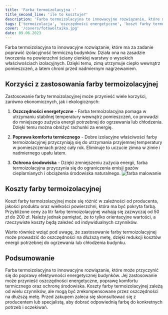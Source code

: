 ```yaml
---
title: 'Farba termoizolacyjna -'
title_second_line: 'ile to kosztuje?'
description: 'Farba termoizolacyjna to innowacyjne rozwiązanie, które może przyczynić się do poprawy efektywności energetycznej budynku. W tym artykule omówimy, czym jest farba termoizolacyjna i jakie są jej korzyści, a także przedstawimy przybliżone koszty jej zakupu i zastosowania.'
tags: ['termoizolacja', 'oszczędności energetyczne', 'koszt farby termoizolacyjnej']
cover: '/covers/fotowoltaika.jpg'
date: 09.06.2023
---
```


Farba termoizolacyjna to innowacyjne rozwiązanie, które ma za zadanie poprawić izolacyjność termiczną budynków. Działa ona na zasadzie tworzenia na powierzchni ściany cienkiej warstwy o wysokich właściwościach izolacyjnych. Dzięki temu, zimą utrzymuje ciepło wewnątrz pomieszczeń, a latem chroni przed nadmiernym nagrzewaniem.

## Korzyści z zastosowania farby termoizolacyjnej

Zastosowanie farby termoizolacyjnej może przynieść wiele korzyści, zarówno ekonomicznych, jak i ekologicznych:

1. **Oszczędności energetyczne** - Farba termoizolacyjna pomaga w utrzymaniu stabilnej temperatury wewnątrz pomieszczeń, co prowadzi do mniejszego zużycia energii potrzebnej do ogrzewania lub chłodzenia. Dzięki temu można obniżyć rachunki za energię.

2. **Poprawa komfortu termicznego** - Dobre izolacyjne właściwości farby termoizolacyjnej przyczyniają się do utrzymania przyjemnej temperatury w pomieszczeniach przez cały rok. Eliminuje to uczucie zimna w zimie i nadmiernego upału latem.

3. **Ochrona środowiska** - Dzięki zmniejszeniu zużycia energii, farba termoizolacyjna przyczynia się do ograniczenia emisji gazów cieplarnianych i obciążenia środowiska naturalnego.
   ![farba malowanie](/covers/paint.jpg)

## Koszty farby termoizolacyjnej

Koszt farby termoizolacyjnej może się różnić w zależności od producenta, jakości produktu oraz wielkości powierzchni, która ma być pokryta farbą. Przybliżone ceny za litr farby termoizolacyjnej wahają się zazwyczaj od 50 zł do 200 zł. Należy jednak pamiętać, że to tylko orientacyjne wartości, a rzeczywiste koszty będą zależeć od indywidualnych czynników.

Warto również wziąć pod uwagę, że zastosowanie farby termoizolacyjnej może prowadzić do oszczędności na dłuższą metę, dzięki redukcji kosztów energii potrzebnej do ogrzewania lub chłodzenia budynku.

## Podsumowanie

Farba termoizolacyjna to innowacyjne rozwiązanie, które może przyczynić się do poprawy efektywności energetycznej budynków. Jej zastosowanie może przynieść oszczędności energetyczne, poprawę komfortu termicznego oraz ochronę środowiska. Koszty farby termoizolacyjnej zależą od wielu czynników, ale mogą być zrekompensowane przez oszczędności na dłuższą metę. Przed zakupem zaleca się skonsultować się z producentem lub specjalistą, aby dobrać odpowiednią farbę do konkretnych potrzeb i oczekiwań.
